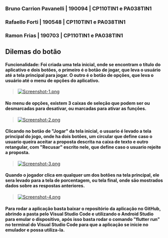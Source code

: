 ### Bruno Carrion Pavanelli | 190094 | CP110TIN1 e PA038TIN1
### Rafaello Forti | 190548 | CP110TIN1 e PA038TIN1
### Ramon Frias | 190703 | CP110TIN1 e PA038TIN1

## Dilemas do botão

#### Funcionalidade: Foi criada uma tela inicial, onde se encontram o título do aplicativo e dois botões, o primeiro é o botão de jogar, que leva o usuário até a tela principal para jogar. O outro é o botão de opções, que leva o usuário até o menu de opções do aplicativo.

> [![Screenshot-1.png](https://i.postimg.cc/yxcw7TkY/Screenshot-1.png)](https://postimg.cc/tnRr5W3L)

#### No menu de opções, existem 3 caixas de seleção que podem ser ou desmarcadas para desativar, ou marcadas para ativar as funções.

> [![Screenshot-2.png](https://i.postimg.cc/150LTMkv/Screenshot-2.png)](https://postimg.cc/BX6YP5QF)

#### Clicando no botão de "Jogar" da tela inicial, o usuario é levado a tela principal do jogo, onde ha dois botões, um circular que define caso o usuario queira aceitar a proposta descrita na caixa de texto e outro retangular, com "Recusar" escrito nele, que define caso o usuario rejeite a proposta.

> [![Screenshot-3.png](https://i.postimg.cc/dVqzKrvw/Screenshot-3.png)](https://postimg.cc/9rnxd4rn)

#### Quando o jogador clica em qualquer um dos botões na tela principal, ele sera levado para a tela de porcentagem, ou tela final, onde são mostrados dados sobre as respostas anteriores.

> [![Screenshot-4.png](https://i.postimg.cc/13JbRX56/Screenshot-4.png)](https://postimg.cc/3k0tnKGJ)

#### Para rodar a aplicação basta baixar o repositório da aplicação no GitHub, abrindo a pasta pelo Visual Studio Code e utilizando o Android Studio para emular o dispositivo, após isso basta rodar o comando "flutter run" no terminal do Visual Studio Code para que a aplicação se inicie no emulador e possa utiliza-la.
